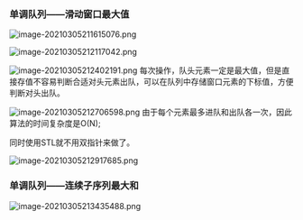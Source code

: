 ### 单调队列——滑动窗口最大值

![image-20210305211615076.png](WEBRESOURCEe227952e3a4e48525eaefd246c8d09fd.png)

![image-20210305212117042.png](WEBRESOURCEdd9301b296d446aa0b287cbea568958e.png)

![image-20210305212402191.png](WEBRESOURCE2b6dfc78f247174ba605662001d3b4a7.png)
每次操作，队头元素一定是最大值，但是直接存值不容易判断合适对头元素出队，可以在队列中存储窗口元素的下标值，方便判断对头出队。


![image-20210305212706598.png](WEBRESOURCEddcfa3046aa0a73cb4d2f40c4025e9b1.png)
由于每个元素最多进队和出队各一次，因此算法的时间复杂度是O(N);

同时使用STL就不用双指针来做了。


![image-20210305212917685.png](WEBRESOURCEd1e1354f619bc4c6c0efd34385daebe5.png)
### 单调队列——连续子序列最大和


![image-20210305213435488.png](WEBRESOURCEf7ae016f06aca4fbf836e4cfa1764137.png)